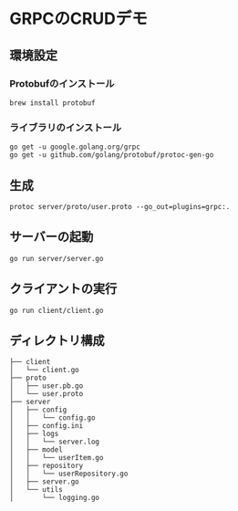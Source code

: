 # GRPCのCRUDデモ

## 環境設定
### Protobufのインストール
```
brew install protobuf 
```

### ライブラリのインストール
```
go get -u google.golang.org/grpc
go get -u github.com/golang/protobuf/protoc-gen-go
```

## 生成
```
protoc server/proto/user.proto --go_out=plugins=grpc:.
```

## サーバーの起動
```
go run server/server.go 
```

## クライアントの実行
```
go run client/client.go
```

## ディレクトリ構成
```
├── client
│   └── client.go
├── proto
│   ├── user.pb.go
│   └── user.proto
├── server
│   ├── config
│   │   └── config.go
│   ├── config.ini
│   ├── logs
│   │   └── server.log
│   ├── model
│   │   └── userItem.go
│   ├── repository
│   │   └── userRepository.go
│   ├── server.go
│   └── utils
│       └── logging.go
```
